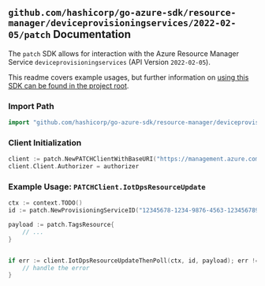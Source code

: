 
## `github.com/hashicorp/go-azure-sdk/resource-manager/deviceprovisioningservices/2022-02-05/patch` Documentation

The `patch` SDK allows for interaction with the Azure Resource Manager Service `deviceprovisioningservices` (API Version `2022-02-05`).

This readme covers example usages, but further information on [using this SDK can be found in the project root](https://github.com/hashicorp/go-azure-sdk/tree/main/docs).

### Import Path

```go
import "github.com/hashicorp/go-azure-sdk/resource-manager/deviceprovisioningservices/2022-02-05/patch"
```


### Client Initialization

```go
client := patch.NewPATCHClientWithBaseURI("https://management.azure.com")
client.Client.Authorizer = authorizer
```


### Example Usage: `PATCHClient.IotDpsResourceUpdate`

```go
ctx := context.TODO()
id := patch.NewProvisioningServiceID("12345678-1234-9876-4563-123456789012", "example-resource-group", "provisioningServiceValue")

payload := patch.TagsResource{
	// ...
}


if err := client.IotDpsResourceUpdateThenPoll(ctx, id, payload); err != nil {
	// handle the error
}
```
